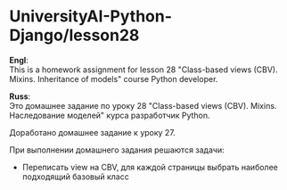 # UniversityAI-Python-Django/lesson28

<b>Engl</b>:<br>
This is a homework assignment for lesson 28 "Class-based views (CBV). Mixins. Inheritance of models" course Python developer.

<b>Russ</b>:<br>
Это домашнее задание по уроку 28 "Class-based views (CBV). Mixins. Наследование моделей" курса разработчик Python.


Доработано домашнее задание к уроку 27.

При выполнении домашнего задания решаются задачи:
- Переписать view на CBV, для каждой страницы выбрать наиболее подходящий базовый класс
